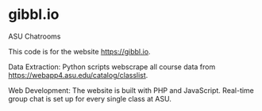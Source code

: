 # gibbl.io
ASU Chatrooms

This code is for the website https://gibbl.io.

Data Extraction:
Python scripts webscrape all course data from https://webapp4.asu.edu/catalog/classlist.

Web Development:
The website is built with PHP and JavaScript. Real-time group chat is set up for every single class at ASU.
